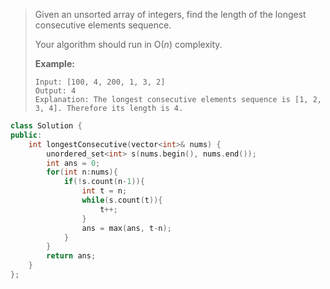 > Given an unsorted array of integers, find the length of the longest consecutive elements sequence.
>
> Your algorithm should run in O(*n*) complexity.
>
> **Example:**
>
> ```
> Input: [100, 4, 200, 1, 3, 2]
> Output: 4
> Explanation: The longest consecutive elements sequence is [1, 2, 3, 4]. Therefore its length is 4.
> ```

```cpp
class Solution {
public:
    int longestConsecutive(vector<int>& nums) {
        unordered_set<int> s(nums.begin(), nums.end());
        int ans = 0;
        for(int n:nums){
            if(!s.count(n-1)){
                int t = n;
                while(s.count(t)){
                    t++;
                }
                ans = max(ans, t-n);
            }
        }
        return ans;
    }
};
```

